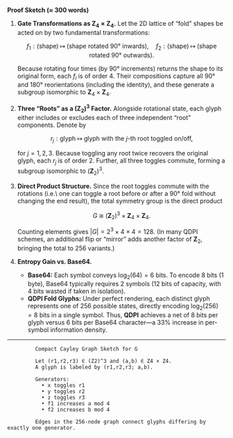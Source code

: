 **Proof Sketch (≈ 300 words)**

1. **Gate Transformations as $\mathbf{Z}_4 \times \mathbf{Z}_4$.**
   Let the 2D lattice of “fold” shapes be acted on by two fundamental transformations:

   $$
     f_1:\text{(shape)} \;\mapsto\; \text{(shape rotated 90° inwards)},
     \quad
     f_2:\text{(shape)} \;\mapsto\; \text{(shape rotated 90° outwards)}.
   $$

   Because rotating four times (by 90° increments) returns the shape to its original form, each $f_i$ is of order 4.  Their compositions capture all 90° and 180° reorientations (including the identity), and these generate a subgroup isomorphic to $\mathbf{Z}_4 \times \mathbf{Z}_4$.

2. **Three “Roots” as a $\mathbf{(Z_2)^3}$ Factor.**
   Alongside rotational state, each glyph either includes or excludes each of three independent “root” components.  Denote by

   $$
     r_j : \text{glyph} \;\mapsto\; \text{glyph with the }j\text{-th root toggled on/off},
   $$

   for $j=1,2,3$.  Because toggling any root twice recovers the original glyph, each $r_j$ is of order 2.  Further, all three toggles commute, forming a subgroup isomorphic to $(\mathbf{Z}_2)^3$.

3. **Direct Product Structure.**
   Since the root toggles commute with the rotations (i.e.\ one can toggle a root before or after a 90° fold without changing the end result), the total symmetry group is the direct product

   $$
     G \;\cong\; (\mathbf{Z}_2)^3 \;\times\; \mathbf{Z}_4 \;\times\; \mathbf{Z}_4.
   $$

   Counting elements gives $\lvert G\rvert = 2^3 \times 4 \times 4 = 128$.
   (In many QDPI schemes, an additional flip or “mirror” adds another factor of $\mathbf{Z}_2$, bringing the total to 256 variants.)

4. **Entropy Gain vs. Base64.**

   * **Base64:** Each symbol conveys $\log_2(64)=6$ bits.  To encode 8 bits (1 byte), Base64 typically requires 2 symbols ($12$ bits of capacity, with 4 bits wasted if taken in isolation).
   * **QDPI Fold Glyphs:** Under perfect rendering, each distinct glyph represents one of 256 possible states, directly encoding $\log_2(256)=8$ bits in a single symbol.
     Thus, **QDPI** achieves a net of 8 bits per glyph versus 6 bits per Base64 character—a 33% increase in per-symbol information density.

---

```
         Compact Cayley Graph Sketch for G
         
         Let (r1,r2,r3) ∈ (Z2)^3 and (a,b) ∈ Z4 × Z4.
         A glyph is labeled by (r1,r2,r3; a,b).
         
         Generators:
           • x toggles r1
           • y toggles r2
           • z toggles r3
           • f1 increases a mod 4
           • f2 increases b mod 4
         
         Edges in the 256-node graph connect glyphs differing by exactly one generator.
```